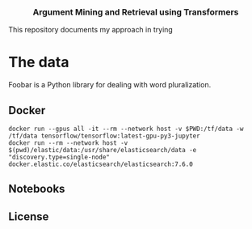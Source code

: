<h3 align="center">
<p>Argument Mining and Retrieval using Transformers</p>
</h3>

This repository documents my approach in trying 

# The data

Foobar is a Python library for dealing with word pluralization.


## Docker

```console
docker run --gpus all -it --rm --network host -v $PWD:/tf/data -w /tf/data tensorflow/tensorflow:latest-gpu-py3-jupyter
docker run --rm --network host -v $(pwd)/elastic/data:/usr/share/elasticsearch/data -e "discovery.type=single-node" docker.elastic.co/elasticsearch/elasticsearch:7.6.0

```

## Notebooks


## License
